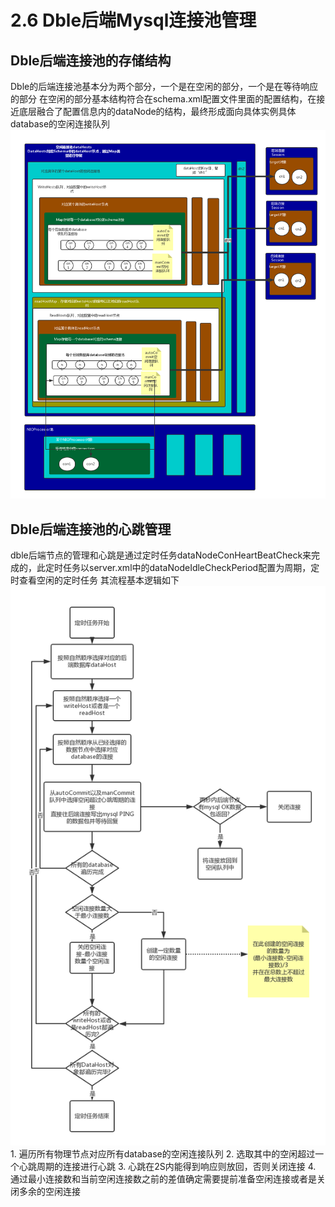 #  2.6 Dble后端Mysql连接池管理
##  Dble后端连接池的存储结构
   Dble的后端连接池基本分为两个部分，一个是在空闲的部分，一个是在等待响应的部分
   在空闲的部分基本结构符合在schema.xml配置文件里面的配置结构，在接近底层融合了配置信息内的dataNode的结构，最终形成面向具体实例具体database的空闲连接队列
![](pic/2.6_1.png)
##  Dble后端连接池的心跳管理
   dble后端节点的管理和心跳是通过定时任务dataNodeConHeartBeatCheck来完成的，此定时任务以server.xml中的dataNodeIdleCheckPeriod配置为周期，定时查看空闲的定时任务
   其流程基本逻辑如下
![](pic/2.6_2.png)
    1. 遍历所有物理节点对应所有database的空闲连接队列
    2. 选取其中的空闲超过一个心跳周期的连接进行心跳
    3. 心跳在2S内能得到响应则放回，否则关闭连接
    4. 通过最小连接数和当前空闲连接数之前的差值确定需要提前准备空闲连接或者是关闭多余的空闲连接